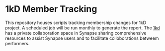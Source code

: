 # 1kD Member Tracking

This repository houses scripts tracking membership changes for 1kD project. A scheduled job will be run monthly to generate the report. The [1kd](https://www.synapse.org/#!Synapse:syn26133760/wiki/613444) has a private collaboration space in Synapse sharing comprehensive resources to assist Synapse users and to facilitate colloborations betweem performers.